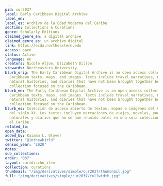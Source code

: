 ```yaml
---
pid: cur2037
label: Early Caribbean Digital Archive
label_en:
label_es: Archivo de la Edad Moderna del Caribe
section: Collections & Curations
genre: Scholarly Editions
claimed_genre_en: a digital archive
claimed_genre_es: un archivo digital
link: https://ecda.northeastern.edu
access: open
status: Active
language: en
creators: Nicole Aljoe, Elizabeth Dillon
stewards: Northeastern University
blurb_orig: The Early Caribbean Digital Archive is an open access collection of pre-twentieth-century
  Caribbean texts, maps, and images. Texts include travel narratives, novels, poetry,
  natural histories, and diaries that have not been brought together before as a single
  collection focused on the Caribbean.
blurb_en: The Early Caribbean Digital Archive is an open access collection of pre-twentieth-century
  Caribbean texts, maps, and images. Texts include travel narratives, novels, poetry,
  natural histories, and diaries that have not been brought together before as a single
  collection focused on the Caribbean.
blurb_es: Colección de acceso abierto de textos, mapas e imágenes del Caribe antes
  del siglo XX. Los textos incluyen narraciones de viajes, novelas, poesía, historias
  naturales y diarios que no se han reunido antes en una sola colección centrada en
  el Caribe.
related_to:
open_data:
added_by: Kaiama L. Glover
twitter: "@inthewhirld"
census_year: '2020'
notes:
sub_collections:
order: '037'
layout: caridischo_item
collection: curations
thumbnail: "/img/derivatives/simple/cur2037/thumbnail.jpg"
full: "/img/derivatives/simple/cur2037/fullwidth.jpg"
---
```

